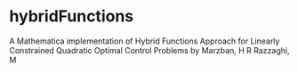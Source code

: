 hybridFunctions
===============

A Mathematica implementation of Hybrid Functions Approach for Linearly Constrained Quadratic Optimal Control Problems by Marzban, H R Razzaghi, M
